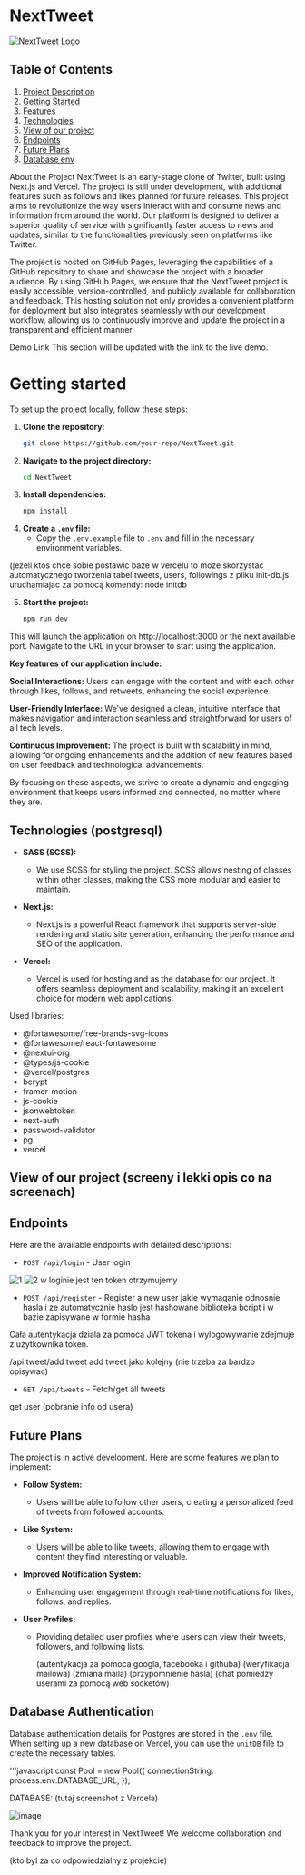 # NextTweet

![NextTweet Logo](path-to-your-logo.png)

## Table of Contents
1. [Project Description](#project-description)
2. [Getting Started](#getting-started)
3. [Features](#features)
4. [Technologies](#technologies)
5. [View of our project](#view-of-our-project)
6. [Endpoints](#endpoints)
7. [Future Plans](#future-plans)
8. [Database env](#database-env)
   
About the Project
NextTweet is an early-stage clone of Twitter, built using Next.js and Vercel. The project is still under development, with additional features such as follows and likes planned for future releases.
This project aims to revolutionize the way users interact with and consume news and information from around the world. Our platform is designed to deliver a superior quality of service with significantly faster access to news and updates, similar to the functionalities previously seen on platforms like Twitter.


The project is hosted on GitHub Pages, leveraging the capabilities of a GitHub repository to share and showcase the project with a broader audience. By using GitHub Pages, we ensure that the NextTweet project is easily accessible, version-controlled, and publicly available for collaboration and feedback. This hosting solution not only provides a convenient platform for deployment but also integrates seamlessly with our development workflow, allowing us to continuously improve and update the project in a transparent and efficient manner.


Demo Link
This section will be updated with the link to the live demo.

# Getting started
To set up the project locally, follow these steps:

1. **Clone the repository:**
    ```bash
    git clone https://github.com/your-repo/NextTweet.git
    ```
2. **Navigate to the project directory:**
    ```bash
    cd NextTweet
    ```
3. **Install dependencies:**
    ```bash
    npm install
    ```
4. **Create a `.env` file:**
    - Copy the `.env.example` file to `.env` and fill in the necessary environment variables.

  (jezeli ktos chce sobie postawic baze w vercelu to moze skorzystac automatycznego tworzenia tabel tweets, users, followings z pliku init-db.js uruchamiajac za pomocą komendy: node initdb
  
5. **Start the project:**
    ```bash
    npm run dev
    ```
This will launch the application on http://localhost:3000 or the next available port. Navigate to the URL in your browser to start using the application.



**Key features of our application include:**

**Social Interactions:** Users can engage with the content and with each other through likes, follows, and retweets, enhancing the social experience.

**User-Friendly Interface:** We've designed a clean, intuitive interface that makes navigation and interaction seamless and straightforward for users of all tech levels.

**Continuous Improvement:** The project is built with scalability in mind, allowing for ongoing enhancements and the addition of new features based on user feedback and technological advancements.

By focusing on these aspects, we strive to create a dynamic and engaging environment that keeps users informed and connected, no matter where they are.


## Technologies   (postgresql)

- **SASS (SCSS):**
  - We use SCSS for styling the project. SCSS allows nesting of classes within other classes, making the CSS more modular and easier to maintain.
  
- **Next.js:**
  - Next.js is a powerful React framework that supports server-side rendering and static site generation, enhancing the performance and SEO of the application.

- **Vercel:**
  - Vercel is used for hosting and as the database for our project. It offers seamless deployment and scalability, making it an excellent choice for modern web applications.


Used libraries:

- @fortawesome/free-brands-svg-icons
- @fortawesome/react-fontawesome
- @nextui-org
- @types/js-cookie
- @vercel/postgres
- bcrypt
- framer-motion
- js-cookie
- jsonwebtoken
- next-auth
- password-validator
- pg
- vercel



## View of our project  (screeny i lekki opis co na screenach)



## Endpoints

Here are the available endpoints with detailed descriptions:

- `POST /api/login` - User login

![1](https://github.com/jakubzengota/nextTweet/assets/147444905/551f59e2-76f9-40d2-b66f-2257eff8f8da)
![2](https://github.com/jakubzengota/nextTweet/assets/147444905/89766320-683d-456a-97a1-0c043844d545)
w loginie jest ten token otrzymujemy

- `POST /api/register` - Register a new user
jakie wymaganie odnosnie hasla i ze automatycznie haslo jest hashowane biblioteka bcript i w bazie zapisywane w formie hasha


Cała autentykacja dziala za pomoca JWT tokena i wylogowywanie zdejmuje z użytkownika token.

/api.tweet/add tweet               add tweet jako kolejny (nie trzeba za bardzo opisywac)
  
- `GET /api/tweets` - Fetch/get all tweets

get user (pobranie info od usera)



## Future Plans

The project is in active development. Here are some features we plan to implement:

- **Follow System:**
  - Users will be able to follow other users, creating a personalized feed of tweets from followed accounts.
  
- **Like System:**
  - Users will be able to like tweets, allowing them to engage with content they find interesting or valuable.

- **Improved Notification System:**
  - Enhancing user engagement through real-time notifications for likes, follows, and replies.

- **User Profiles:**
  - Providing detailed user profiles where users can view their tweets, followers, and following lists.
 
    (autentykacja za pomoca googla, facebooka i githuba)
    (weryfikacja mailowa)
    (zmiana maila)
    (przypomnienie hasla)
    (chat pomiedzy userami za pomocą web socketów)


## Database Authentication

Database authentication details for Postgres are stored in the `.env` file. When setting up a new database on Vercel, you can use the `unitDB` file to create the necessary tables.

'''javascript
const Pool = new Pool({
    connectionString: process.env.DATABASE_URL,
});

DATABASE: (tutaj screenshot z Vercela)

![image](https://github.com/jakubzengota/nextTweet/assets/147444905/13c3390d-7c69-43a6-a140-3dfb0c17fef8)


Thank you for your interest in NextTweet! We welcome collaboration and feedback to improve the project.


(kto byl za co odpowiedzialny z projekcie)